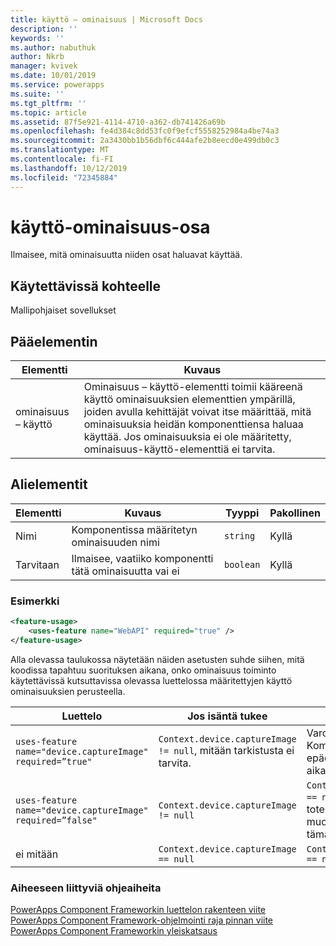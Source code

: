```yaml
---
title: käyttö – ominaisuus | Microsoft Docs
description: ''
keywords: ''
ms.author: nabuthuk
author: Nkrb
manager: kvivek
ms.date: 10/01/2019
ms.service: powerapps
ms.suite: ''
ms.tgt_pltfrm: ''
ms.topic: article
ms.assetid: 87f5e921-4114-4710-a362-db741426a69b
ms.openlocfilehash: fe4d384c8dd53fc0f9efcf5558252984a4be74a3
ms.sourcegitcommit: 2a3430bb1b56dbf6c444afe2b8eecd0e499db0c3
ms.translationtype: MT
ms.contentlocale: fi-FI
ms.lasthandoff: 10/12/2019
ms.locfileid: "72345884"
---
```

# <a name="uses-feature-element"></a>käyttö-ominaisuus-osa

Ilmaisee, mitä ominaisuutta niiden osat haluavat käyttää.

## <a name="available-for"></a>Käytettävissä kohteelle

Mallipohjaiset sovellukset

## <a name="parent-element"></a>Pääelementin

|Elementti|Kuvaus|
|--|--|
|ominaisuus – käyttö|Ominaisuus – käyttö-elementti toimii kääreenä käyttö ominaisuuksien elementtien ympärillä, joiden avulla kehittäjät voivat itse määrittää, mitä ominaisuuksia heidän komponenttiensa haluaa käyttää. Jos ominaisuuksia ei ole määritetty, ominaisuus-käyttö-elementtiä ei tarvita.|

## <a name="child-elements"></a>Alielementit

|Elementti|Kuvaus|Tyyppi|Pakollinen|
|--|--|---|----|
|Nimi|Komponentissa määritetyn ominaisuuden nimi|`string`|Kyllä|
|Tarvitaan|Ilmaisee, vaatiiko komponentti tätä ominaisuutta vai ei|`boolean`|Kyllä|

### <a name="example"></a>Esimerkki 

```XML
<feature-usage>
    <uses-feature name="WebAPI" required="true" />
</feature-usage>
```

Alla olevassa taulukossa näytetään näiden asetusten suhde siihen, mitä koodissa tapahtuu suorituksen aikana, onko ominaisuus toiminto käytettävissä kutsuttavissa olevassa luettelossa määritettyjen käyttö ominaisuuksien perusteella.

|Luettelo|Jos isäntä tukee|Jos Host ei tue|
|----|----|-----|
|`uses-feature name="device.captureImage" required=”true"`|`Context.device.captureImage != null`, mitään tarkistusta ei tarvita.|Varoitus suunnittelun aikana. Komponentin lataaminen epäonnistuu suorituksen aikana.|
|`uses-feature name="device.captureImage" required=”false"`|`Context.device.captureImage != null`|`Context.device.captureImage == null`, komponentti voi toteuttaa käsittelyn muokkaavasti tarkistaa tämän suorituksen aikana. |
|ei mitään|`Context.device.captureImage == null` |`Context.device.captureImage == null` |

### <a name="related-topics"></a>Aiheeseen liittyviä ohjeaiheita

[PowerApps Component Frameworkin luettelon rakenteen viite](index.md)<br/>
[PowerApps Component Framework-ohjelmointi raja pinnan viite](../reference/index.md)<br/>
[PowerApps Component Frameworkin yleiskatsaus](../overview.md)